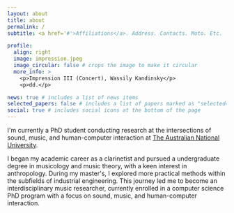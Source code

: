 ```yaml
---
layout: about
title: about
permalink: /
subtitle: <a href='#'>Affiliations</a>. Address. Contacts. Moto. Etc.

profile:
  align: right
  image: impression.jpeg
  image_circular: false # crops the image to make it circular
  more_info: >
    <p>Impression III (Concert), Wassily Kandinsky</p>
    <p>dd.</p>

news: true # includes a list of news items
selected_papers: false # includes a list of papers marked as "selected={true}"
social: true # includes social icons at the bottom of the page
---
```


I'm currently a PhD student conducting research at the intersections of sound, music, and human-computer interaction at [The Australian National University](https://www.anu.edu.au/).

I began my academic career as a clarinetist and pursued a undergraduate degree in musicology and music theory, with a keen interest in anthropology. During my master's, I explored more practical methods within the subfields of industrial engineering. This journey led me to become an interdisciplinary music researcher, currently enrolled in a computer science PhD program with a focus on sound, music, and human-computer interaction.
